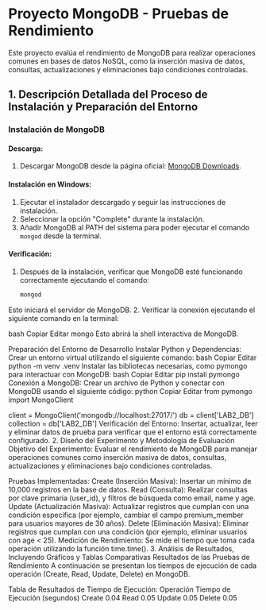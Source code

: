 # Proyecto MongoDB - Pruebas de Rendimiento

Este proyecto evalúa el rendimiento de MongoDB para realizar operaciones comunes en bases de datos NoSQL, como la inserción masiva de datos, consultas, actualizaciones y eliminaciones bajo condiciones controladas.

## 1. Descripción Detallada del Proceso de Instalación y Preparación del Entorno

### Instalación de MongoDB

#### Descarga:
1. Descargar MongoDB desde la página oficial: [MongoDB Downloads](https://www.mongodb.com/try/download/community).

#### Instalación en Windows:
1. Ejecutar el instalador descargado y seguir las instrucciones de instalación.
2. Seleccionar la opción "Complete" durante la instalación.
3. Añadir MongoDB al PATH del sistema para poder ejecutar el comando `mongod` desde la terminal.

#### Verificación:
1. Después de la instalación, verificar que MongoDB esté funcionando correctamente ejecutando el comando:
   ```bash
   mongod
Esto iniciará el servidor de MongoDB. 2. Verificar la conexión ejecutando el siguiente comando en la terminal:

bash
Copiar
Editar
mongo
Esto abrirá la shell interactiva de MongoDB.

Preparación del Entorno de Desarrollo
Instalar Python y Dependencias:
Crear un entorno virtual utilizando el siguiente comando:
bash
Copiar
Editar
python -m venv .venv
Instalar las bibliotecas necesarias, como pymongo para interactuar con MongoDB:
bash
Copiar
Editar
pip install pymongo
Conexión a MongoDB:
Crear un archivo de Python y conectar con MongoDB usando el siguiente código:
python
Copiar
Editar
from pymongo import MongoClient

client = MongoClient('mongodb://localhost:27017/')
db = client['LAB2_DB']
collection = db['LAB2_DB']
Verificación del Entorno:
Insertar, actualizar, leer y eliminar datos de prueba para verificar que el entorno está correctamente configurado.
2. Diseño del Experimento y Metodología de Evaluación
Objetivo del Experimento:
Evaluar el rendimiento de MongoDB para manejar operaciones comunes como inserción masiva de datos, consultas, actualizaciones y eliminaciones bajo condiciones controladas.

Pruebas Implementadas:
Create (Inserción Masiva): Insertar un mínimo de 10,000 registros en la base de datos.
Read (Consulta): Realizar consultas por clave primaria (user_id), y filtros de búsqueda como email, name y age.
Update (Actualización Masiva): Actualizar registros que cumplan con una condición específica (por ejemplo, cambiar el campo premium_member para usuarios mayores de 30 años).
Delete (Eliminación Masiva): Eliminar registros que cumplan con una condición (por ejemplo, eliminar usuarios con age < 25).
Medición de Rendimiento:
Se mide el tiempo que toma cada operación utilizando la función time.time().
3. Análisis de Resultados, Incluyendo Gráficos y Tablas Comparativas
Resultados de las Pruebas de Rendimiento
A continuación se presentan los tiempos de ejecución de cada operación (Create, Read, Update, Delete) en MongoDB.

Tabla de Resultados de Tiempo de Ejecución:
Operación	Tiempo de Ejecución (segundos)
Create	0.04
Read	0.05
Update	0.05
Delete	0.05

